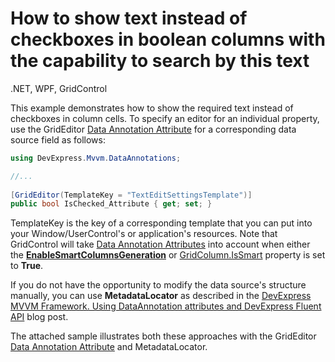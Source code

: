 # How to show text instead of checkboxes in boolean columns with the capability to search by this text
.NET, WPF, GridControl

This example demonstrates how to show the required text instead of checkboxes in column cells. To specify an editor for an individual property, use the GridEditor [Data Annotation Attribute](https://docs.devexpress.com/WPF/16863/mvvm-framework/data-annotation-attributes) for a corresponding data source field as follows:

```C#
using DevExpress.Mvvm.DataAnnotations;

//...
 
[GridEditor(TemplateKey = "TextEditSettingsTemplate")]
public bool IsChecked_Attribute { get; set; }
```

TemplateKey is the key of a corresponding template that you can put into your Window/UserControl's or application's resources. Note that GridControl will take  [Data Annotation Attributes](https://docs.devexpress.com/WPF/16863/mvvm-framework/data-annotation-attributes) into account when either the [**EnableSmartColumnsGeneration**](https://docs.devexpress.com/WPF/DevExpress.Xpf.Grid.DataControlBase.EnableSmartColumnsGeneration) or  [GridColumn.IsSmart](https://docs.devexpress.com/WPF/DevExpress.Xpf.Grid.ColumnBase.IsSmart) property is set to **True**.

  
If you do not have the opportunity to modify the data source's structure manually, you can use **MetadataLocator** as described in the [DevExpress MVVM Framework. Using DataAnnotation attributes and DevExpress Fluent API](https://community.devexpress.com/blogs/wpf/archive/2014/03/31/devexpress-mvvm-framework-using-dataannotation-attributes-and-devexpress-fluent-api.aspx) blog post.  
  
The attached sample illustrates both these approaches with the GridEditor [Data Annotation Attribute](https://docs.devexpress.com/WPF/16863/mvvm-framework/data-annotation-attributes) and MetadataLocator.
